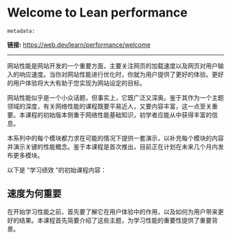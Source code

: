 # Welcome to Lean performance


`metadata:`

**链接:** https://web.dev/learn/performance/welcome

---



网站性能是网站开发的一个重要方面，主要关注网页的加载速度以及网页对用户输入的响应速度。当你对网站性能进行优化时，你就为用户提供了更好的体验。更好的用户体验将大大有助于您实现为网站设定的目标。

网站性能似乎是一个小众话题，但事实上，它既广泛又深奥。鉴于其作为一个主题领域的深度，有关网络性能的课程既要平易近人，又要内容丰富，这一点至关重要。本课程的初始版本侧重于网络性能基础知识，初学者应能从中获得丰富的信息。

本系列中的每个模块都力求在可能的情况下提供一套演示，以补充每个模块的内容并演示关键的性能概念。鉴于本课程是首次推出，目前正在计划在未来几个月内发布更多模块。

以下是 "学习绩效 "的初始课程内容：

## 速度为何重要

在开始学习性能之前，首先要了解它在用户体验中的作用，以及如何为用户带来更好的结果。本课程首先简要介绍了这些主题，为学习性能的重要性提供了重要背景。